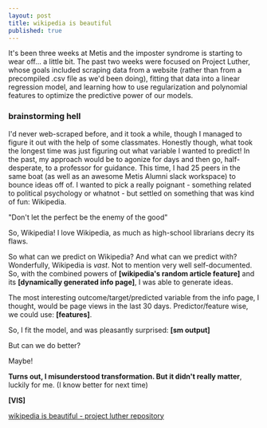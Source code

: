 ```yaml
---
layout: post
title: wikipedia is beautiful
published: true
---
```

It's been three weeks at Metis and the imposter syndrome is starting to wear off... a little bit. The past two weeks were focused on Project Luther, whose goals included scraping data from a website (rather than from a precompiled .csv file as we'd been doing), fitting that data into a linear regression model, and learning how to use regularization and polynomial features to optimize the predictive power of our models.  


### brainstorming hell
I'd never web-scraped before, and it took a while, though I managed to figure it out with the help of some classmates. Honestly though, what took the longest time was just figuring out what variable I wanted to predict! In the past, my approach would be to agonize for days and then go, half-desperate, to a professor for guidance. This time, I had 25 peers in the same boat (as well as an awesome Metis Alumni slack workspace) to bounce ideas off of. I wanted to pick a really poignant - something related to political psychology or whatnot - but settled on something that was kind of fun: Wikipedia.

"Don't let the perfect be the enemy of the good"

So, Wikipedia! I love Wikipedia, as much as high-school librarians decry its flaws.  

So what can we predict on Wikipedia? And what can we predict with? Wonderfully, Wikipedia is _vast_. Not to mention very well self-documented. So, with the combined powers of __[wikipedia's random article feature]__ and its __[dynamically generated info page]__, I was able to generate ideas.  

The most interesting outcome/target/predicted variable from the info page, I thought, would be page views in the last 30 days. Predictor/feature wise, we could use: __[features]__.

So, I fit the model, and was pleasantly surprised:
__[sm output]__

But can we do better?

Maybe!

__Turns out, I misunderstood transformation. But it didn't really matter__, luckily for me. (I know better for next time)


__[VIS]__

[wikipedia is beautiful - project luther repository](https://github.com/jonkislin/wikipedia_is_beautiful)

